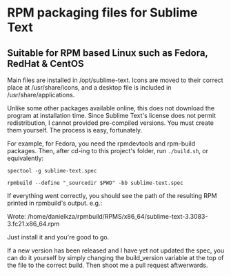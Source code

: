 # RPM packaging files for Sublime Text
## Suitable for RPM based Linux such as Fedora, RedHat & CentOS

Main files are installed in /opt/sublime-text. Icons are moved to their correct
place at /usr/share/icons, and a desktop file is included in /usr/share/applications.

Unlike some other packages available online, this does not download the program
at installation time. Since Sublime Text's license does not permit redistribution,
I cannot provided pre-compiled versions. You must create them yourself.
The process is easy, fortunately.

For example, for Fedora, you need the rpmdevtools and rpm-build packages. Then,
after cd-ing to this project's folder, run `./build.sh`, or equivalently:

`spectool -g sublime-text.spec`

`rpmbuild --define "_sourcedir $PWD" -bb sublime-text.spec`

If everything went correctly, you should see the path of the resulting RPM
printed in rpmbuild's output. e.g.:

 Wrote: /home/danielkza/rpmbuild/RPMS/x86_64/sublime-text-3.3083-3.fc21.x86_64.rpm

Just install it and you're good to go.

If a new version has been released and I have yet not updated the spec, you
can do it yourself by simply changing the build_version variable at the top
of the file to the correct build. Then shoot me a pull request aftwerwards.
